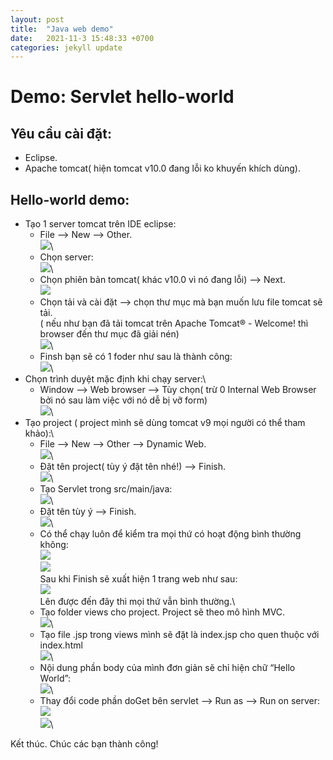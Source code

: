 ```yaml
---
layout: post
title:  "Java web demo"
date:   2021-11-3 15:48:33 +0700
categories: jekyll update
---
```

# Demo: Servlet hello-world

## Yêu cầu cài đặt:
* Eclipse.
* Apache tomcat( hiện tomcat v10.0 đang lỗi ko khuyến khích dùng).
## Hello-world demo:

- Tạo 1 server tomcat trên IDE eclipse: 
  - File --> New --> Other.\
    ![](https://raw.githubusercontent.com/anhquan02/anhquan02.github.io/anhquan02/docs/img/servlet-demo/1.png)\
  - Chọn server:\
    ![](https://raw.githubusercontent.com/anhquan02/anhquan02.github.io/anhquan02/docs/img/servlet-demo/2.png)\
  - Chọn phiên bản tomcat( khác v10.0 vì nó đang lỗi) --> Next.\
    ![](https://raw.githubusercontent.com/anhquan02/anhquan02.github.io/anhquan02/docs/img/servlet-demo/3.png)
  - Chọn tải và cài đặt --> chọn thư mục mà bạn muốn lưu file tomcat sẽ tải.\
( nếu như bạn đã tải tomcat trên Apache Tomcat® - Welcome! thì browser đến thư mục đã giải nén)\
    ![](https://raw.githubusercontent.com/anhquan02/anhquan02.github.io/anhquan02/docs/img/servlet-demo/3.png)\
  - Finsh bạn sẽ có 1 foder như sau là thành công:\
    ![](https://raw.githubusercontent.com/anhquan02/anhquan02.github.io/anhquan02/docs/img/servlet-demo/4.png)\
- Chọn trình duyệt mặc định khi chạy server:\
  - Window --> Web browser --> Tùy chọn( trừ 0 Internal Web Browser bởi nó sau làm việc với nó dễ bị vỡ form)\
    ![](https://raw.githubusercontent.com/anhquan02/anhquan02.github.io/anhquan02/docs/img/servlet-demo/5.png)\
- Tạo project ( project mình sẽ dùng tomcat v9 mọi người có thể tham khảo):\
  - File --> New --> Other --> Dynamic Web.\
    ![](https://raw.githubusercontent.com/anhquan02/anhquan02.github.io/anhquan02/docs/img/servlet-demo/6.png)\
  - Đặt tên project( tùy ý đặt tên nhé!) --> Finish.\
    ![](https://raw.githubusercontent.com/anhquan02/anhquan02.github.io/anhquan02/docs/img/servlet-demo/7.png)\
  - Tạo Servlet trong src/main/java:\
    ![](https://raw.githubusercontent.com/anhquan02/anhquan02.github.io/anhquan02/docs/img/servlet-demo/8.png)\
  - Đặt tên tùy ý --> Finish.\
    ![](https://raw.githubusercontent.com/anhquan02/anhquan02.github.io/anhquan02/docs/img/servlet-demo/9.png)\
  - Có thể chạy luôn để kiểm tra mọi thứ có hoạt động bình thường không:\
    ![](https://raw.githubusercontent.com/anhquan02/anhquan02.github.io/anhquan02/docs/img/servlet-demo/10.png)\
    ![](https://raw.githubusercontent.com/anhquan02/anhquan02.github.io/anhquan02/docs/img/servlet-demo/11.png)\
    Sau khi Finish sẽ xuất hiện 1 trang web như sau:\
    ![](https://raw.githubusercontent.com/anhquan02/anhquan02.github.io/anhquan02/docs/img/servlet-demo/12.png)\
    Lên được đến đây thì mọi thứ vẫn bình thường.\
  - Tạo folder views cho project. Project sẽ theo mô hình MVC.\
    ![](https://raw.githubusercontent.com/anhquan02/anhquan02.github.io/anhquan02/docs/img/servlet-demo/13.png)\
  - Tạo file .jsp trong views mình sẽ đặt là index.jsp cho quen thuộc với index.html\
    ![](https://raw.githubusercontent.com/anhquan02/anhquan02.github.io/anhquan02/docs/img/servlet-demo/14.png)\
  - Nội dung phần body của mình đơn giản sẽ chỉ hiện chữ “Hello World”:\
    ![](https://raw.githubusercontent.com/anhquan02/anhquan02.github.io/anhquan02/docs/img/servlet-demo/15.png)\
  - Thay đổi code phần doGet bên servlet --> Run as --> Run on server:\
    ![](https://raw.githubusercontent.com/anhquan02/anhquan02.github.io/anhquan02/docs/img/servlet-demo/16.png)\
    ![](https://raw.githubusercontent.com/anhquan02/anhquan02.github.io/anhquan02/docs/img/servlet-demo/17.png)\
    
Kết thúc. 
Chúc các bạn thành công!
